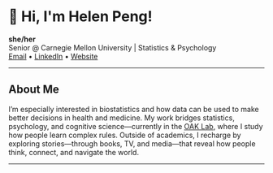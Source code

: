 # 👋 Hi, I'm Helen Peng!
**she/her**  
Senior @ Carnegie Mellon University | Statistics & Psychology  
[Email](mailto:helen.peng04@gmail.com) • [LinkedIn](https://linkedin.com/in/helenpeng04) • [Website](https://helenpeng04.github.io)

---
## About Me
I’m especially interested in biostatistics and how data can be used to make better decisions in health and medicine. My work bridges statistics, psychology, and cognitive science—currently in the [OAK Lab](https://www.theoaklab.org/), where I study how people learn complex rules. Outside of academics, I recharge by exploring stories—through books, TV, and media—that reveal how people think, connect, and navigate the world.  

---
